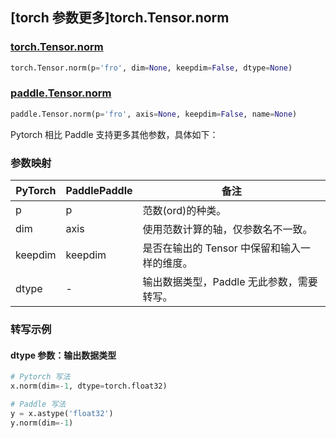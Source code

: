 ## [torch 参数更多]torch.Tensor.norm

### [torch.Tensor.norm](https://pytorch.org/docs/stable/generated/torch.Tensor.norm.html#torch.Tensor.norm)

```python
torch.Tensor.norm(p='fro', dim=None, keepdim=False, dtype=None)
```

### [paddle.Tensor.norm](https://www.paddlepaddle.org.cn/documentation/docs/zh/api/paddle/Tensor_cn.html#norm-p-fro-axis-none-keepdim-false-name-none)

```python
paddle.Tensor.norm(p='fro', axis=None, keepdim=False, name=None)
```

Pytorch 相比 Paddle 支持更多其他参数，具体如下：

### 参数映射

| PyTorch | PaddlePaddle | 备注                                          |
| ------- | ------------ | --------------------------------------------- |
| p       | p            | 范数(ord)的种类。                             |
| dim     | axis         | 使用范数计算的轴，仅参数名不一致。            |
| keepdim | keepdim      | 是否在输出的 Tensor 中保留和输入一样的维度。  |
| dtype   | -            | 输出数据类型，Paddle 无此参数，需要转写。 |

### 转写示例

#### dtype 参数：输出数据类型

```python
# Pytorch 写法
x.norm(dim=-1, dtype=torch.float32)

# Paddle 写法
y = x.astype('float32')
y.norm(dim=-1)
```
